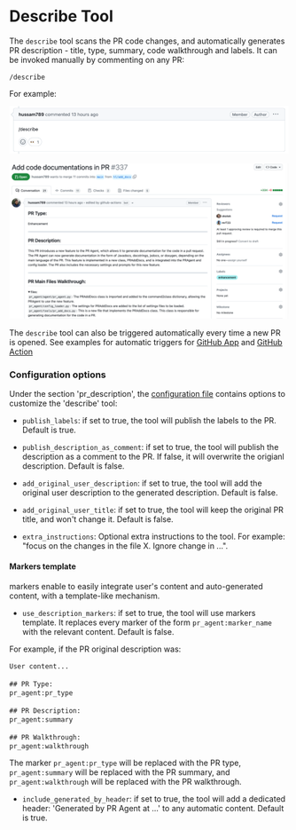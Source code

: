 # Describe Tool

The `describe` tool scans the PR code changes, and automatically generates PR description - title, type, summary, code walkthrough and labels.
It can be invoked manually by commenting on any PR:
```
/describe
```
For example:

<kbd><img src=./../pics/describe_comment.png width="768"></kbd>

<kbd><img src=./../pics/describe.png width="768"></kbd>

The `describe` tool can also be triggered automatically every time a new PR is opened. See examples for automatic triggers for [GitHub App](https://github.com/Codium-ai/pr-agent/blob/main/Usage.md#github-app-automatic-tools) and [GitHub Action](https://github.com/Codium-ai/pr-agent/blob/main/Usage.md#working-with-github-action)

### Configuration options

Under the section 'pr_description', the [configuration file](./../pr_agent/settings/configuration.toml#L28) contains options to customize the 'describe' tool:

- `publish_labels`: if set to true, the tool will publish the labels to the PR. Default is true.

- `publish_description_as_comment`: if set to true, the tool will publish the description as a comment to the PR. If false, it will overwrite the origianl description. Default is false.

- `add_original_user_description`: if set to true, the tool will add the original user description to the generated description. Default is false.

- `add_original_user_title`: if set to true, the tool will keep the original PR title, and won't change it. Default is false.

- `extra_instructions`: Optional extra instructions to the tool. For example: "focus on the changes in the file X. Ignore change in ...".

#### Markers template

markers enable to easily integrate user's content and auto-generated content, with a template-like mechanism.

- `use_description_markers`: if set to true, the tool will use markers template. It replaces every marker of the form `pr_agent:marker_name` with the relevant content. Default is false.

For example, if the PR original description was:
```
User content...

## PR Type:
pr_agent:pr_type

## PR Description:
pr_agent:summary

## PR Walkthrough:
pr_agent:walkthrough
```
The marker `pr_agent:pr_type` will be replaced with the PR type, `pr_agent:summary` will be replaced with the PR summary, and `pr_agent:walkthrough` will be replaced with the PR walkthrough.

- `include_generated_by_header`: if set to true, the tool will add a dedicated header: 'Generated by PR Agent at ...' to any automatic content. Default is true.